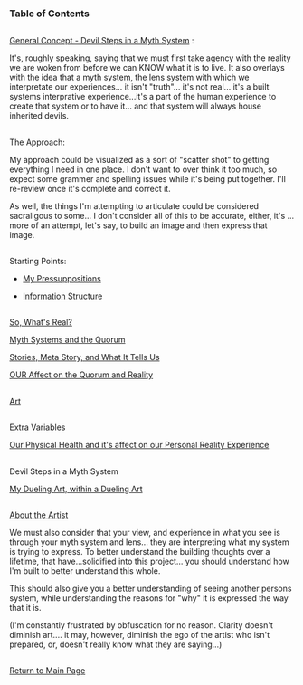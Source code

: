### Table of Contents

##

[General Concept - Devil Steps in a Myth System](https://github.com/mycroftwilde/devil-steps-in-a-myth-system/tree/master/ref_guide/concept) :

It's, roughly speaking, saying that we must first take agency with the reality we are woken from before we can KNOW what it is to live. It also overlays with the idea that a myth system, the lens system with which we interpretate our experiences... it isn't "truth"... it's not real... it's a built systems interprative experience...it's a part of the human experience to create that system or to have it... and that system will always house inherited devils.  

##

The Approach:
            
 My approach could be visualized as a sort of "scatter shot" to getting everything I need in one place. I don't want to over think it too much, so expect some grammer and spelling issues while it's being put together. I'll re-review once it's complete and correct it. 
 
 As well, the things I'm attempting to articulate could be considered sacraligous to some... I don't consider all of this to be accurate, either, it's ... more of an attempt, let's say, to build an image and then express that image.       

##

Starting Points:
      
-  [My Pressuppositions](https://github.com/mycroftwilde/devil-steps-in-a-myth-system/tree/master/ref_guide/presupps)

-  [Information Structure](https://github.com/mycroftwilde/devil-steps-in-a-myth-system/tree/master/ref_guide/infostructure)


##

[So, What's Real?](https://github.com/mycroftwilde/devil-steps-in-a-myth-system/tree/master/ref_guide/reality) 

[Myth Systems and the Quorum](https://github.com/mycroftwilde/devil-steps-in-a-myth-system/tree/master/ref_guide/mythsys1tems)

[Stories, Meta Story, and What It Tells Us](https://github.com/mycroftwilde/devil-steps-in-a-myth-system/tree/master/ref_guide/story)

[OUR Affect on the Quorum and Reality](https://github.com/mycroftwilde/devil-steps-in-a-myth-system/tree/master/ref_guide/story)

##

[Art](https://github.com/mycroftwilde/devil-steps-in-a-myth-system/tree/master/ref_guide/art)

##

Extra Variables

[Our Physical Health and it's affect on our Personal Reality Experience](https://github.com/mycroftwilde/devil-steps-in-a-myth-system/tree/master/ref_guide/realityhealth)

##

Devil Steps in a Myth System 

[My Dueling Art, within a Dueling Art](https://github.com/mycroftwilde/devil-steps-in-a-myth-system/tree/master/ref_guide/method)



##

[About the Artist](https://github.com/mycroftwilde/devil-steps-in-a-myth-system/tree/master/artist)

We must also consider that your view, and experience in what you see is through your myth system and lens... they are interpreting what my system is trying to express. To better understand the building thoughts over a lifetime, that have...solidified into this project... you should understand how I'm built to better understand this whole. 

This should also give you a better understanding of seeing another persons system, while understanding the reasons for "why" it is expressed the way that it is. 

(I'm constantly frustrated by obfuscation for no reason. Clarity doesn't diminish art.... it may, however, diminish the ego of the artist who isn't prepared, or, doesn't really know what they are saying...)

##

[Return to Main Page](https://github.com/mycroftwilde/devil-steps-in-a-myth-system/tree/master)
